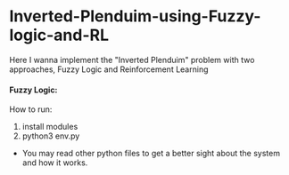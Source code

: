 # Inverted-Plenduim-using-Fuzzy-logic-and-RL
Here I wanna implement the "Inverted Plenduim" problem with two approaches, Fuzzy Logic and Reinforcement Learning

#### Fuzzy Logic:
How to run:
1. install modules
2. python3 env.py

* You may read other python files to get a better sight about the system and how it works.
